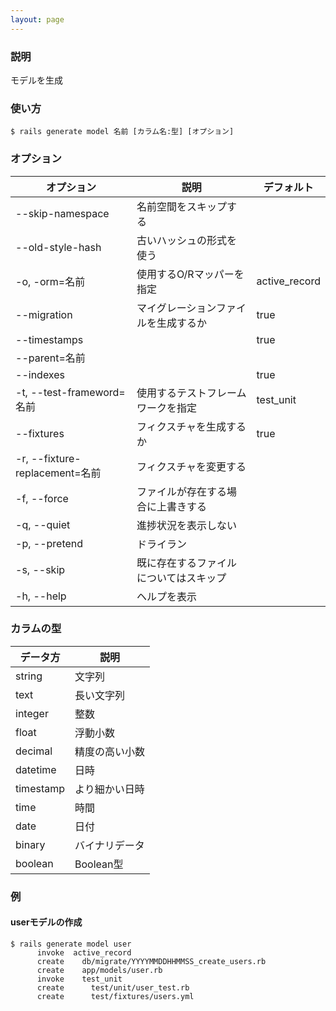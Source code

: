 ```yaml
---
layout: page
---
```

### 説明
モデルを生成

### 使い方
    $ rails generate model 名前 [カラム名:型] [オプション]

### オプション

オプション                        | 説明                  | デフォルト
---------------------------- | ------------------- | -------------
--skip-namespace             | 名前空間をスキップする         |
--old-style-hash             | 古いハッシュの形式を使う        |
-o, -orm=名前                  | 使用するO/Rマッパーを指定      | active_record
--migration                  | マイグレーションファイルを生成するか  | true
--timestamps                 |                     | true
--parent=名前                  |                     |
--indexes                    |                     | true
-t, --test-frameword=名前      | 使用するテストフレームワークを指定   | test_unit
--fixtures                   | フィクスチャを生成するか        | true
-r, --fixture-replacement=名前 | フィクスチャを変更する         |
-f, --force                  | ファイルが存在する場合に上書きする   |
-q, --quiet                  | 進捗状況を表示しない          |
-p, --pretend                | ドライラン               |
-s, --skip                   | 既に存在するファイルについてはスキップ |
-h, --help                   | ヘルプを表示              |

### カラムの型

データ方      | 説明
--------- | --------
string    | 文字列
text      | 長い文字列
integer   | 整数
float     | 浮動小数
decimal   | 精度の高い小数
datetime  | 日時
timestamp | より細かい日時
time      | 時間
date      | 日付
binary    | バイナリデータ
boolean   | Boolean型

### 例
#### userモデルの作成
    $ rails generate model user
          invoke  active_record
          create    db/migrate/YYYYMMDDHHMMSS_create_users.rb
          create    app/models/user.rb
          invoke    test_unit
          create      test/unit/user_test.rb
          create      test/fixtures/users.yml